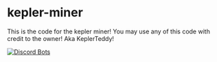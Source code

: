 # kepler-miner
This is the code for the kepler miner!
You may use any of this code with credit to the owner! Aka KeplerTeddy!


[![Discord Bots](https://discordbots.org/api/widget/517168168477917184.svg)](https://discordbots.org/bot/517168168477917184)
